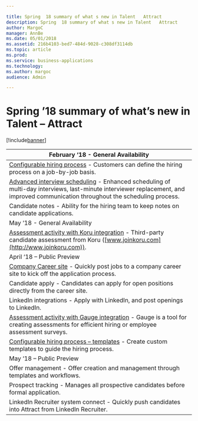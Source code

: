 ```yaml
---

title: Spring  18 summary of what s new in Talent   Attract
description: Spring  18 summary of what s new in Talent   Attract
author: MargoC
manager: AnnBe
ms.date: 05/01/2018
ms.assetid: 216b4103-bed7-484d-9028-c308df3114db
ms.topic: article
ms.prod: 
ms.service: business-applications
ms.technology: 
ms.author: margoc
audience: Admin

---
```

#  Spring ’18 summary of what’s new in Talent – Attract




[!include[banner](../../../includes/banner.md)]

| February ‘18 - General Availability                                                                                                                                                                                  |
|----------------------------------------------------------------------------------------------------------------------------------------------------------------------------------------------------------------------|
| [Configurable hiring process](whats-new-talent-attract.md) - Customers can define the hiring process on a job-by-job basis.                                                                                      |
| [Advanced interview scheduling](advanced-interview-scheduling.md) - Enhanced scheduling of multi-day interviews, last-minute interviewer replacement, and improved communication throughout the scheduling process. |
| Candidate notes - Ability for the hiring team to keep notes on candidate applications.                                                                                                                               |
| May ‘18 - General Availability                                                                                                                                                                                       |
| [Assessment activity with Koru integration](koru.md) - Third-party candidate assessment from Koru ([www.joinkoru.com](http://www.joinkoru.com)).                                                                      |
| April ‘18 – Public Preview                                                                                                                                                                                           |
| [Company Career site](company-career-site.md) - Quickly post jobs to a company career site to kick off the application process.                                                                                     |
| Candidate apply - Candidates can apply for open positions directly from the career site.                                                                                                                             |
| LinkedIn integrations - Apply with LinkedIn, and post openings to LinkedIn.                                                                                                                                          |
| [Assessment activity with Gauge integration](gauge.md) - Gauge is a tool for creating assessments for efficient hiring or employee assessment surveys.                                               |
| [Configurable hiring process – templates](whats-new-talent-attract.md) - Create custom templates to guide the hiring process.                                                                                    |
| May ‘18 – Public Preview                                                                                                                                                                                             |
| Offer management - Offer creation and management through templates and workflows.                                                                                                                                    |
| Prospect tracking - Manages all prospective candidates before formal application.                                                                                                                                    |
| LinkedIn Recruiter system connect - Quickly push candidates into Attract from LinkedIn Recruiter.                                                                                                                    |


